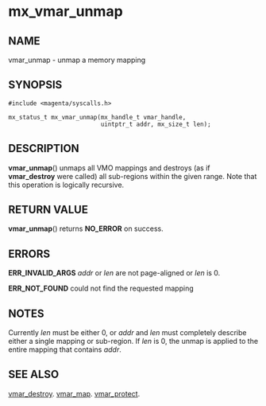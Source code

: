 # mx_vmar_unmap

## NAME

vmar_unmap - unmap a memory mapping

## SYNOPSIS

```
#include <magenta/syscalls.h>

mx_status_t mx_vmar_unmap(mx_handle_t vmar_handle,
                          uintptr_t addr, mx_size_t len);
```

## DESCRIPTION

**vmar_unmap**() unmaps all VMO mappings and destroys (as if **vmar_destroy**
were called) all sub-regions within the given range.  Note that this operation
is logically recursive.

## RETURN VALUE

**vmar_unmap**() returns **NO_ERROR** on success.

## ERRORS

**ERR_INVALID_ARGS**  *addr* or *len* are not page-aligned or *len* is 0.

**ERR_NOT_FOUND**  could not find the requested mapping

## NOTES

Currently *len* must be either 0, or *addr* and *len* must completely
describe either a single mapping or sub-region.  If *len* is 0, the unmap
is applied to the entire mapping that contains *addr*.

## SEE ALSO

[vmar_destroy](vmar_destroy.md).
[vmar_map](vmar_map.md).
[vmar_protect](vmar_protect.md).
